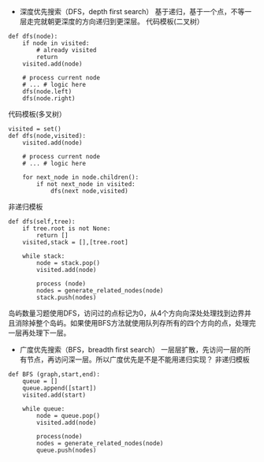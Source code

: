 * 深度优先搜索（DFS，depth first search）
基于递归，基于一个点，不等一层走完就朝更深度的方向递归到更深层。
代码模板(二叉树）
```
def dfs(node):
    if node in visited:
        # already visited
        return
    visited.add(node)
    
    # process current node
    # ... # logic here
    dfs(node.left)
    dfs(node.right)
```
代码模板(多叉树）

```
visited = set()
def dfs(node,visited):
    visited.add(node)
    
    # process current node
    # ... # logic here
    
    for next_node in node.children():
        if not next_node in visited:
            dfs(next node,visited)
```
非递归模板
```
def dfs(self,tree):
    if tree.root is not None:
        return []
    visited,stack = [],[tree.root]
    
    while stack:
        node = stack.pop()
        visited.add(node)
        
        process (node)
        nodes = generate_related_nodes(node)
        stack.push(nodes)
```
岛屿数量习题使用DFS，访问过的点标记为0，从4个方向向深处处理找到边界并且消除掉整个岛屿。如果使用BFS方法就使用队列存所有的四个方向的点，处理完一层再处理下一层。
* 广度优先搜索（BFS，breadth first search）
一层层扩散，先访问一层的所有节点，再访问深一层。所以广度优先是不是不能用递归实现？
非递归模板
```
def BFS (graph,start,end):
    queue = []
    queue.append([start])
    visited.add(start)
    
    while queue:
        node = queue.pop()
        visited.add(node)
        
        process(node)
        nodes = generate_related_nodes(node)
        queue.push(nodes)
```